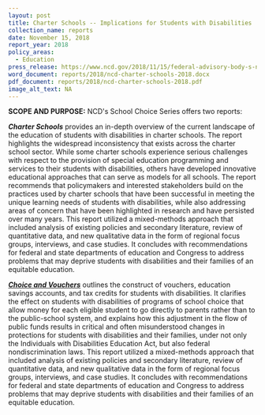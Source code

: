 ```yaml
---
layout: post
title: Charter Schools -- Implications for Students with Disabilities
collection_name: reports
date: November 15, 2018
report_year: 2018
policy_areas:
  - Education
press_release: https://www.ncd.gov/2018/11/15/federal-advisory-body-s-new-report-series-focuses-on-charter-schools-and-school-choice-vouchers/
word_document: reports/2018/ncd-charter-schools-2018.docx
pdf_document: reports/2018/ncd-charter-schools-2018.pdf
image_alt_text: NA
---
```

**S﻿COPE AND PURPOSE:**
NCD's School Choice Series offers two reports:

***Charter Schools*** provides an in-depth overview of the current landscape of the education of students with disabilities in charter schools. The report highlights the widespread inconsistency that exists across the charter school sector. While some charter schools experience serious challenges with respect to the provision of special education programming and services to their students with disabilities, others have developed innovative educational approaches that can serve as models for all schools. The report recommends that policymakers and interested stakeholders build on the practices used by charter schools that have been successful in meeting the unique learning needs of students with disabilities, while also addressing areas of concern that have been highlighted in research and have persisted over many years. This report utilized a mixed-methods approach that included analysis of existing policies and secondary literature, review of quantitative data, and new qualitative data in the form of regional focus groups, interviews, and case studies. It concludes with recommendations for federal and state departments of education and Congress to address problems that may deprive students with disabilities and their families of an equitable education.

***[Choice and Vouchers](https://www.ncd.gov/report/choice-and-vouchers-implications-for-students-with-disabilities/)*** outlines the construct of vouchers, education savings accounts, and tax credits for students with disabilities. It clarifies the effect on students with disabilities of programs of school choice that allow money for each eligible student to go directly to parents rather than to the public-school system, and explains how this adjustment in the flow of public funds results in critical and often misunderstood changes in protections for students with disabilities and their families, under not only the Individuals with Disabilities Education Act, but also federal nondiscrimination laws. This report utilized a mixed-methods approach that included analysis of existing policies and secondary literature, review of quantitative data, and new qualitative data in the form of regional focus groups, interviews, and case studies. It concludes with recommendations for federal and state departments of education and Congress to address problems that may deprive students with disabilities and their families of an equitable education.